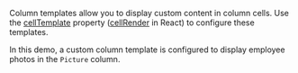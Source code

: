 Column templates allow you to display custom content in column cells. Use the [cellTemplate](/Documentation/ApiReference/UI_Widgets/dxDataGrid/Configuration/columns/#cellTemplate) property ([cellRender](/Documentation/ApiReference/UI_Widgets/dxDataGrid/Configuration/columns/#cellRender) in React) to configure these templates.

In this demo, a custom column template is configured to display employee photos in the `Picture` column.
